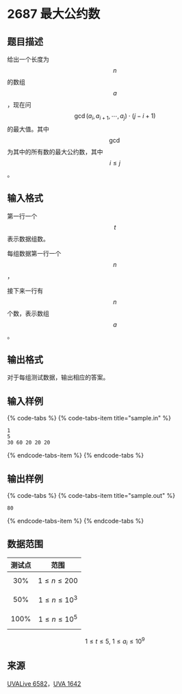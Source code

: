 # 2687 最大公约数

## 题目描述

给出一个长度为 $$n$$ 的数组 $$a$$，现在问 $$\gcd(a_i,a_{i+1},\cdots,a_j) \cdot (j-i+1)$$ 的最大值。其中 $$\gcd$$ 为其中的所有数的最大公约数，其中 $$i \leq j$$。

## 输入格式

第一行一个 $$t$$ 表示数据组数。

每组数据第一行一个 $$n$$，

接下来一行有 $$n$$ 个数，表示数组 $$a$$。

## 输出格式

对于每组测试数据，输出相应的答案。

## 输入样例

{% code-tabs %}
{% code-tabs-item title="sample.in" %}
```text
1
5
30 60 20 20 20
```
{% endcode-tabs-item %}
{% endcode-tabs %}

## 输出样例

{% code-tabs %}
{% code-tabs-item title="sample.out" %}
```text
80
```
{% endcode-tabs-item %}
{% endcode-tabs %}

## 数据范围

| 测试点 | 范围 |
| :---: | :---: |
| 30% | $$1 \leq n \leq 200$$  |
| 50% | $$1 \leq n \leq 10^3$$  |
| 100% | $$1 \leq n \leq 10^5$$  |

$$1 \leq t \leq 5,\ 1 \leq a_i \leq 10^9$$ 

## 来源

[UVALive 6582](https://icpcarchive.ecs.baylor.edu/external/65/p6582.pdf)，[UVA 1642](https://uva.onlinejudge.org/external/16/1642.pdf)

